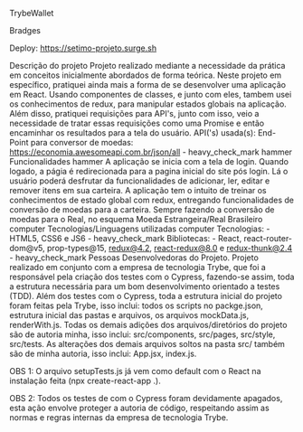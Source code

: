 TrybeWallet


Bradges


Deploy: https://setimo-projeto.surge.sh

Descrição do projeto
Projeto realizado mediante a necessidade da prática em conceitos inicialmente abordados de forma teórica.
Neste projeto em específico, pratiquei ainda mais a forma de se desenvolver uma aplicação em React. Usando componentes de classes, e junto com eles, tambem usei os conhecimentos de redux, para manipular estados globais na aplicação.
Além disso, pratiquei requisições para API's, junto com isso, veio a necessidade de tratar essas requisições como uma Promise e então encaminhar os resultados para a tela do usuário.
API('s) usada(s):
End-Point para conversor de moedas: https://economia.awesomeapi.com.br/json/all - heavy_check_mark
hammer Funcionalidades hammer
A aplicação se inicia com a tela de login.
Quando logado, a págia é redirecionada para a pagina inicial do site pós login. Lá o usuário poderá desfrutar da funcionalidades de adicionar, ler, editar e remover itens em sua carteira.
A aplicação tem o intuito de treinar os conhecimentos de estado global com redux, entregando funcionalidades de conversão de moedas para a carteira. Sempre fazendo a conversão de moedas para o Real, no esquema Moeda Estrangeira/Real Brasileiro
computer Tecnologias/Linguagens utilizadas computer
Tecnologias: - HTML5, CSS6 e JS6 - heavy_check_mark
Bibliotecas: - React, react-router-dom@v5, prop-types@15, redux@4.2, react-redux@8.0 e redux-thunk@2.4 - heavy_check_mark
Pessoas Desenvolvedoras do Projeto.
Projeto realizado em conjunto com a empresa de tecnologia Trybe, que foi a responsável pela criação dos testes com o Cypress, fazendo-se assim, toda a estrutura necessária para um bom desenvolvimento orientado a testes (TDD).
Além dos testes com o Cypress, toda a estrutura inicial do projeto foram feitas pela Trybe, isso inclui: todos os scripts no packge.json, estrutura inicial das pastas e arquivos, os arquivos mockData.js, renderWith.js.
Todas os demais adições dos arquivos/diretórios do projeto são de autoria minha, isso inclui: src/components, src/pages, src/style, src/tests. As alterações dos demais arquivos soltos na pasta src/ também são de minha autoria, isso inclui: App.jsx, index.js.

OBS 1: O arquivo setupTests.js já vem como default com o React na instalação feita (npx create-react-app .).

OBS 2: Todos os testes de com o Cypress foram devidamente apagados, esta ação envolve proteger a autoria de código, respeitando assim as normas e regras internas da empresa de tecnologia Trybe.

  
